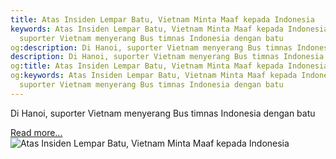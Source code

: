 ```yaml
---
title: Atas Insiden Lempar Batu, Vietnam Minta Maaf kepada Indonesia
keywords: Atas Insiden Lempar Batu, Vietnam Minta Maaf kepada Indonesia,Di Hanoi,
  suporter Vietnam menyerang Bus timnas Indonesia dengan batu
og:description: Di Hanoi, suporter Vietnam menyerang Bus timnas Indonesia dengan batu
description: Di Hanoi, suporter Vietnam menyerang Bus timnas Indonesia dengan batu
og:title: Atas Insiden Lempar Batu, Vietnam Minta Maaf kepada Indonesia
og:keywords: Atas Insiden Lempar Batu, Vietnam Minta Maaf kepada Indonesia,Di Hanoi,
  suporter Vietnam menyerang Bus timnas Indonesia dengan batu
---
```


Di Hanoi, suporter Vietnam menyerang Bus timnas Indonesia dengan batu

[Read more...](https://www.sportourism.id/post/5873/atas-insiden-lempar-batu-vietnam-minta-maaf-kepada-indonesia "Atas Insiden Lempar Batu, Vietnam Minta Maaf kepada Indonesia")
![Atas Insiden Lempar Batu, Vietnam Minta Maaf kepada Indonesia](https://services.sportourism.id/fileload/timnas-indonesia-20161207-223739jpg-6Qh4.jpg "Atas Insiden Lempar Batu, Vietnam Minta Maaf kepada Indonesia")
